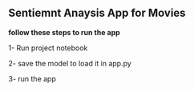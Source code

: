 ## Sentiemnt Anaysis App for Movies

**follow these steps to run the app**

1- Run project notebook

2- save the model to load it in app.py

3- run the app 

